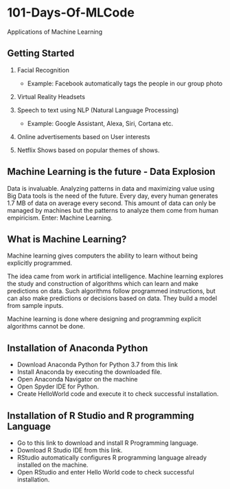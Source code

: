# 101-Days-Of-MLCode

Applications of Machine Learning

## Getting Started

1. Facial Recognition
    *  Example: Facebook automatically tags the people in our group photo

2. Virtual Reality Headsets

3. Speech to text using NLP (Natural Language Processing)    
    * Example: Google Assistant, Alexa, Siri, Cortana etc.

4. Online advertisements based on User interests

5. Netflix Shows based on popular themes of shows.



## Machine Learning is the future - Data Explosion
Data is invaluable. Analyzing patterns in data and maximizing value using Big Data tools is the need of the future. Every day, every human generates 1.7 MB of data on average every second. This amount of data can only be managed by machines but the patterns to analyze them come from human empiricism. Enter: Machine Learning.

## What is Machine Learning?
Machine learning gives computers the ability to learn without being explicitly programmed.

The idea came from work in artificial intelligence. Machine learning explores the study and construction of algorithms which can learn and make predictions on data. Such algorithms follow programmed instructions, but can also make predictions or decisions based on data. They build a model from sample inputs.

Machine learning is done where designing and programming explicit algorithms cannot be done.

## Installation of Anaconda Python
* Download Anaconda Python for Python 3.7 from this link
* Install Anaconda by executing the downloaded file.
* Open Anaconda Navigator on the machine
* Open Spyder IDE for Python.
* Create HelloWorld code and execute it to check successful installation.

## Installation of R Studio and R programming Language
* Go to this link to download and install R Programming language.
* Download R Studio IDE from this link.
* RStudio automatically configures R programming language already installed on the machine.
* Open RStudio and enter Hello World code to check successful installation.